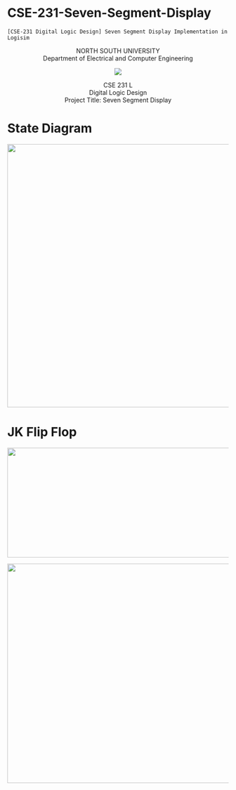 # CSE-231-Seven-Segment-Display
    [CSE-231 Digital Logic Design] Seven Segment Display Implementation in Logisim

<p align="center">
   NORTH SOUTH UNIVERSITY<br>
   Department of Electrical and Computer Engineering
<p>
<p align="center">
  <img src="https://user-images.githubusercontent.com/63312173/169691760-a83acee4-4afd-424a-a34a-986a9d5e06c6.png">
</p>
<p align="center">
   CSE 231 L<br>
   Digital Logic Design<br>
   Project Title: Seven Segment Display<br>
<p>
    
# State Diagram
<p align="center">
  <img width="600" src="https://user-images.githubusercontent.com/63312173/169700060-0e92aa97-624a-4b88-9645-9fa72db7c09e.png">
</p>

# JK Flip Flop
<p align="center">
  <img width="600" height="250" src="https://user-images.githubusercontent.com/63312173/169700494-e2502371-df71-472e-a226-d4b8eaa4dfd3.png">
</p>
<p align="center">
  <img width="800" height="500" src="https://user-images.githubusercontent.com/63312173/169700595-fe955a57-e54f-4bd6-b032-ecf50fa0e3f3.png">
</p>



